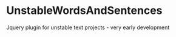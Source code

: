 UnstableWordsAndSentences
=========================

Jquery plugin for unstable text projects - very early development
